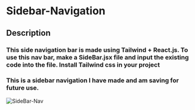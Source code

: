 # Sidebar-Navigation

## Description

### This side navigation bar is made using Tailwind + React.js. To use this nav bar, make a SideBar.jsx file and input the existing code into the file. Install Tailwind css in your project
### This is a sidebar navigation I have made and am saving for future use. 

![SideBar-Nav](https://github.com/b-crites/Sidebar-Navigation/assets/118697673/38018d3c-82e9-49c0-9135-c03c2abcfaa7)
